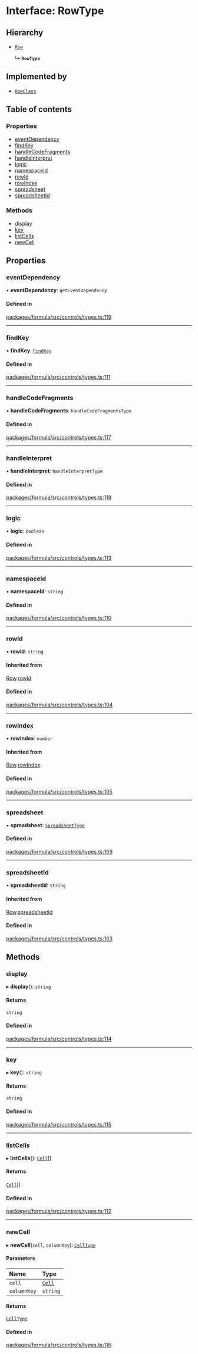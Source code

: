 # Interface: RowType

## Hierarchy

- [`Row`](Row.md)

  ↳ **`RowType`**

## Implemented by

- [`RowClass`](../classes/RowClass.md)

## Table of contents

### Properties

- [eventDependency](RowType.md#eventdependency)
- [findKey](RowType.md#findkey)
- [handleCodeFragments](RowType.md#handlecodefragments)
- [handleInterpret](RowType.md#handleinterpret)
- [logic](RowType.md#logic)
- [namespaceId](RowType.md#namespaceid)
- [rowId](RowType.md#rowid)
- [rowIndex](RowType.md#rowindex)
- [spreadsheet](RowType.md#spreadsheet)
- [spreadsheetId](RowType.md#spreadsheetid)

### Methods

- [display](RowType.md#display)
- [key](RowType.md#key)
- [listCells](RowType.md#listcells)
- [newCell](RowType.md#newcell)

## Properties

### <a id="eventdependency" name="eventdependency"></a> eventDependency

• **eventDependency**: `getEventDependency`

#### Defined in

[packages/formula/src/controls/types.ts:119](https://github.com/mashcard/mashcard/blob/main/packages/formula/src/controls/types.ts#L119)

___

### <a id="findkey" name="findkey"></a> findKey

• **findKey**: [`FindKey`](FindKey.md)

#### Defined in

[packages/formula/src/controls/types.ts:111](https://github.com/mashcard/mashcard/blob/main/packages/formula/src/controls/types.ts#L111)

___

### <a id="handlecodefragments" name="handlecodefragments"></a> handleCodeFragments

• **handleCodeFragments**: `handleCodeFragmentsType`

#### Defined in

[packages/formula/src/controls/types.ts:117](https://github.com/mashcard/mashcard/blob/main/packages/formula/src/controls/types.ts#L117)

___

### <a id="handleinterpret" name="handleinterpret"></a> handleInterpret

• **handleInterpret**: `handleInterpretType`

#### Defined in

[packages/formula/src/controls/types.ts:118](https://github.com/mashcard/mashcard/blob/main/packages/formula/src/controls/types.ts#L118)

___

### <a id="logic" name="logic"></a> logic

• **logic**: `boolean`

#### Defined in

[packages/formula/src/controls/types.ts:113](https://github.com/mashcard/mashcard/blob/main/packages/formula/src/controls/types.ts#L113)

___

### <a id="namespaceid" name="namespaceid"></a> namespaceId

• **namespaceId**: `string`

#### Defined in

[packages/formula/src/controls/types.ts:110](https://github.com/mashcard/mashcard/blob/main/packages/formula/src/controls/types.ts#L110)

___

### <a id="rowid" name="rowid"></a> rowId

• **rowId**: `string`

#### Inherited from

[Row](Row.md).[rowId](Row.md#rowid)

#### Defined in

[packages/formula/src/controls/types.ts:104](https://github.com/mashcard/mashcard/blob/main/packages/formula/src/controls/types.ts#L104)

___

### <a id="rowindex" name="rowindex"></a> rowIndex

• **rowIndex**: `number`

#### Inherited from

[Row](Row.md).[rowIndex](Row.md#rowindex)

#### Defined in

[packages/formula/src/controls/types.ts:105](https://github.com/mashcard/mashcard/blob/main/packages/formula/src/controls/types.ts#L105)

___

### <a id="spreadsheet" name="spreadsheet"></a> spreadsheet

• **spreadsheet**: [`SpreadsheetType`](SpreadsheetType.md)

#### Defined in

[packages/formula/src/controls/types.ts:109](https://github.com/mashcard/mashcard/blob/main/packages/formula/src/controls/types.ts#L109)

___

### <a id="spreadsheetid" name="spreadsheetid"></a> spreadsheetId

• **spreadsheetId**: `string`

#### Inherited from

[Row](Row.md).[spreadsheetId](Row.md#spreadsheetid)

#### Defined in

[packages/formula/src/controls/types.ts:103](https://github.com/mashcard/mashcard/blob/main/packages/formula/src/controls/types.ts#L103)

## Methods

### <a id="display" name="display"></a> display

▸ **display**(): `string`

#### Returns

`string`

#### Defined in

[packages/formula/src/controls/types.ts:114](https://github.com/mashcard/mashcard/blob/main/packages/formula/src/controls/types.ts#L114)

___

### <a id="key" name="key"></a> key

▸ **key**(): `string`

#### Returns

`string`

#### Defined in

[packages/formula/src/controls/types.ts:115](https://github.com/mashcard/mashcard/blob/main/packages/formula/src/controls/types.ts#L115)

___

### <a id="listcells" name="listcells"></a> listCells

▸ **listCells**(): [`Cell`](Cell.md)[]

#### Returns

[`Cell`](Cell.md)[]

#### Defined in

[packages/formula/src/controls/types.ts:112](https://github.com/mashcard/mashcard/blob/main/packages/formula/src/controls/types.ts#L112)

___

### <a id="newcell" name="newcell"></a> newCell

▸ **newCell**(`cell`, `columnKey`): [`CellType`](CellType.md)

#### Parameters

| Name | Type |
| :------ | :------ |
| `cell` | [`Cell`](Cell.md) |
| `columnKey` | `string` |

#### Returns

[`CellType`](CellType.md)

#### Defined in

[packages/formula/src/controls/types.ts:116](https://github.com/mashcard/mashcard/blob/main/packages/formula/src/controls/types.ts#L116)
